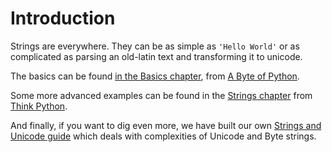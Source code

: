 # Introduction

Strings are everywhere. They can be as simple as `'Hello World'` or as complicated as parsing an old-latin text and transforming it to unicode.

The basics can be found [in the Basics chapter](https://python.swaroopch.com/basics.html), from [A Byte of Python](https://python.swaroopch.com/).

Some more advanced examples can be found in the [Strings chapter](http://greenteapress.com/thinkpython/html/thinkpython009.html) from [Think Python](http://greenteapress.com/thinkpython/html/index.html).

And finally, if you want to dig even more, we have built our own [Strings and Unicode guide](http://learn.rmotr.com/python/understanding-unicode-in-python/strings-and-unicode/introduction) which deals with complexities of Unicode and Byte strings.
